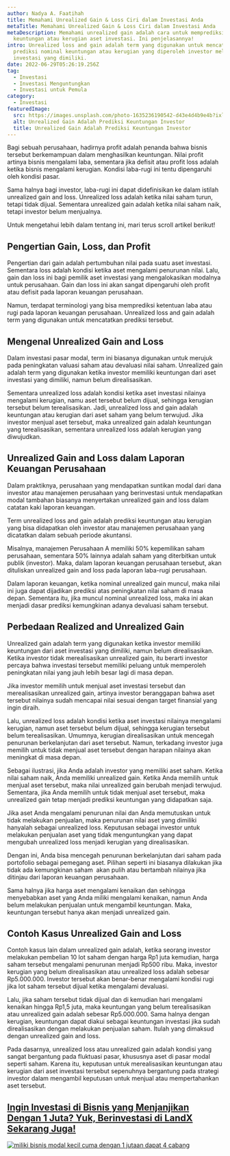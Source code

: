 ```yaml
---
author: Nadya A. Faatihah
title: Memahami Unrealized Gain & Loss Ciri dalam Investasi Anda
metaTitle: Memahami Unrealized Gain & Loss Ciri dalam Investasi Anda
metaDescription: Memahami unrealized gain adalah cara untuk memprediksi
  keuntungan atau kerugian aset investasi. Ini penjelasannya!
intro: Unrealized loss and gain adalah term yang digunakan untuk mencatatkan
  prediksi nominal keuntungan atau kerugian yang diperoleh investor melalui aset
  investasi yang dimiliki.
date: 2022-06-29T05:26:19.256Z
tag:
  - Investasi
  - Investasi Menguntungkan
  - Investasi untuk Pemula
category:
  - Investasi
featuredImage:
  src: https://images.unsplash.com/photo-1635236190542-d43e4d4b9e4b?ixlib=rb-1.2.1&ixid=MnwxMjA3fDB8MHxwaG90by1wYWdlfHx8fGVufDB8fHx8&auto=format&fit=crop&w=869&q=80
  alt: Unrealized Gain Adalah Prediksi Keuntungan Investor
  title: Unrealized Gain Adalah Prediksi Keuntungan Investor
---
```

<!--StartFragment-->

Bagi sebuah perusahaan, hadirnya profit adalah penanda bahwa bisnis tersebut berkemampuan dalam menghasilkan keuntungan. Nilai profit artinya bisnis mengalami laba, sementara jika defisit atau profit loss adalah ketika bisnis mengalami kerugian. Kondisi laba-rugi ini tentu dipengaruhi oleh kondisi pasar.

Sama halnya bagi investor, laba-rugi ini dapat didefinisikan ke dalam istilah unrealized gain and loss. Unrealized loss adalah ketika nilai saham turun, tetapi tidak dijual. Sementara unrealized gain adalah ketika nilai saham naik, tetapi investor belum menjualnya.

Untuk mengetahui lebih dalam tentang ini, mari terus scroll artikel berikut!

## Pengertian Gain, Loss, dan Profit

Pengertian dari gain adalah pertumbuhan nilai pada suatu aset investasi. Sementara loss adalah kondisi ketika aset mengalami penurunan nilai. Lalu, gain dan loss ini bagi pemilik aset investasi yang mengalokasikan modalnya untuk perusahaan. Gain dan loss ini akan sangat dipengaruhi oleh profit atau defisit pada laporan keuangan perusahaan.

Namun, terdapat terminologi yang bisa memprediksi ketentuan laba atau rugi pada laporan keuangan perusahaan. Unrealized loss and gain adalah term yang digunakan untuk mencatatkan prediksi tersebut.

## Mengenal Unrealized Gain and Loss

Dalam investasi pasar modal, term ini biasanya digunakan untuk merujuk pada peningkatan valuasi saham atau devaluasi nilai saham. Unrealized gain adalah term yang digunakan ketika investor memiliki keuntungan dari aset investasi yang dimiliki, namun belum direalisasikan. 

Sementara unrealized loss adalah kondisi ketika aset investasi nilainya mengalami kerugian, namu aset tersebut belum dijual, sehingga kerugian tersebut belum terealisasikan. Jadi, unrealized loss and gain adalah keuntungan atau kerugian dari aset saham yang belum terwujud. Jika investor menjual aset tersebut, maka unrealized gain adalah keuntungan yang terealisasikan, sementara unrealized loss adalah kerugian yang diwujudkan.

## Unrealized Gain and Loss dalam Laporan Keuangan Perusahaan 

Dalam praktiknya, perusahaan yang mendapatkan suntikan modal dari dana investor atau manajemen perusahaan yang berinvestasi untuk mendapatkan modal tambahan biasanya menyertakan unrealized gain and loss dalam catatan kaki laporan keuangan.

Term unrealized loss and gain adalah prediksi keuntungan atau kerugian yang bisa didapatkan oleh investor atau manajemen perusahaan yang dicatatkan dalam sebuah periode akuntansi. 

Misalnya, manajemen Perusahaan A memiliki 50% kepemilikan saham perusahaan, sementara 50% lainnya adalah saham yang diterbitkan untuk publik (investor). Maka, dalam laporan keuangan perusahaan tersebut, akan dituliskan unrealized gain and loss pada laporan laba-rugi perusahaan.

Dalam laporan keuangan, ketika nominal unrealized gain muncul, maka nilai ini juga dapat dijadikan prediksi atas peningkatan nilai saham di masa depan. Sementara itu, jika muncul nominal unrealized loss, maka ini akan menjadi dasar prediksi kemungkinan adanya devaluasi saham tersebut.

## Perbedaan Realized and Unrealized Gain

Unrealized gain adalah term yang digunakan ketika investor memiliki keuntungan dari aset investasi yang dimiliki, namun belum direalisasikan. Ketika investor tidak merealisasikan unrealized gain, itu berarti investor percaya bahwa investasi tersebut memiliki peluang untuk memperoleh peningkatan nilai yang jauh lebih besar lagi di masa depan. 

Jika investor memilih untuk menjual aset investasi tersebut dan merealisasikan unrealized gain, artinya investor beranggapan bahwa aset tersebut nilainya sudah mencapai nilai sesuai dengan target finansial yang ingin diraih.

Lalu, unrealized loss adalah kondisi ketika aset investasi nilainya mengalami kerugian, namun aset tersebut belum dijual, sehingga kerugian tersebut belum terealisasikan. Umumnya, kerugian direalisasikan untuk mencegah penurunan berkelanjutan dari aset tersebut. Namun, terkadang investor juga memilih untuk tidak menjual aset tersebut dengan harapan nilainya akan meningkat di masa depan.

Sebagai ilustrasi, jika Anda adalah investor yang memiliki aset saham. Ketika nilai saham naik, Anda memiliki unrealized gain. Ketika Anda memilih untuk menjual aset tersebut, maka nilai unrealized gain berubah menjadi terwujud. Sementara, jika Anda memilih untuk tidak menjual aset tersebut, maka unrealized gain tetap menjadi prediksi keuntungan yang didapatkan saja.

Jika aset Anda mengalami penurunan nilai dan Anda memutuskan untuk tidak melakukan penjualan, maka penurunan nilai aset yang dimiliki hanyalah sebagai unrealized loss. Keputusan sebagai investor untuk melakukan penjualan aset yang tidak menguntungkan yang dapat mengubah unrealized loss menjadi kerugian yang direalisasikan. 

Dengan ini, Anda bisa mencegah penurunan berkelanjutan dari saham pada portofolio sebagai pemegang aset. Pilihan seperti ini biasanya dilakukan jika tidak ada kemungkinan saham  akan pulih atau bertambah nilainya jika ditinjau dari laporan keuangan perusahaan.

Sama halnya jika harga aset mengalami kenaikan dan sehingga menyebabkan aset yang Anda miliki mengalami kenaikan, namun Anda belum melakukan penjualan untuk mengambil keuntungan. Maka, keuntungan tersebut hanya akan menjadi unrealized gain. 

## Contoh Kasus Unrealized Gain and Loss

Contoh kasus lain dalam unrealized gain adalah, ketika seorang investor melakukan pembelian 10 lot saham dengan harga Rp1 juta kemudian, harga saham tersebut mengalami penurunan menjadi Rp500 ribu. Maka, investor kerugian yang belum direalisasikan atau unrealized loss adalah sebesar Rp5.000.000. Investor tersebut akan benar-benar mengalami kondisi rugi jika lot saham tersebut dijual ketika mengalami devaluasi.

Lalu, jika saham tersebut tidak dijual dan di kemudian hari mengalami kenaikan hingga Rp1,5 juta, maka keuntungan yang belum terealisasikan atau unrealized gain adalah sebesar Rp5.000.000. Sama halnya dengan kerugian, keuntungan dapat diakui sebagai keuntungan investasi jika sudah direalisasikan dengan melakukan penjualan saham. Itulah yang dimaksud dengan unrealized gain and loss.

Pada dasarnya, unrealized loss atau unrealized gain adalah kondisi yang sangat bergantung pada fluktuasi pasar, khususnya aset di pasar modal seperti saham. Karena itu, keputusan untuk merealisasikan keuntungan atau kerugian dari aset investasi tersebut sepenuhnya bergantung pada strategi investor dalam mengambil keputusan untuk menjual atau mempertahankan aset tersebut.

## [Ingin Investasi di Bisnis yang Menjanjikan Dengan 1 Juta? Yuk, Berinvestasi di LandX Sekarang Juga!](https://landx.id/project/?utm_source=Blog&utm_medium=organic+keyword&utm_campaign=blog&utm_id=Blog)

<!--StartFragment-->

[![miliki bisnis modal kecil cuma dengan 1 jutaan dapat 4 cabang ](https://accountgram-production.sfo2.cdn.digitaloceanspaces.com/landx_ghost/2021/11/jadi-owner-bisnis-hanya-1-jutaan-dengan-cuan-yang-sangat-menjanjikan.png)](https://landx.id/project/?utm_source=Blog&utm_medium=organic+keyword&utm_campaign=blog&utm_id=Blog)

<!--EndFragment-->
